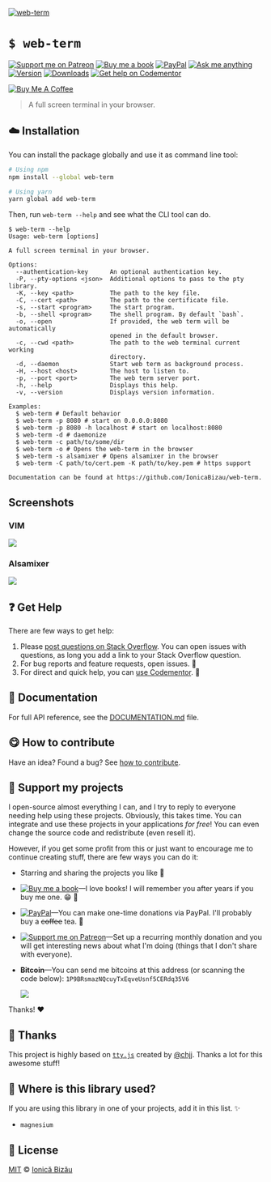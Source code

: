<!-- Please do not edit this file. Edit the `blah` field in the `package.json` instead. If in doubt, open an issue. -->








[![web-term](http://i.imgur.com/3kMJhvc.png)](#)











# `$ web-term`

 [![Support me on Patreon][badge_patreon]][patreon] [![Buy me a book][badge_amazon]][amazon] [![PayPal][badge_paypal_donate]][paypal-donations] [![Ask me anything](https://img.shields.io/badge/ask%20me-anything-1abc9c.svg)](https://github.com/IonicaBizau/ama) [![Version](https://img.shields.io/npm/v/web-term.svg)](https://www.npmjs.com/package/web-term) [![Downloads](https://img.shields.io/npm/dt/web-term.svg)](https://www.npmjs.com/package/web-term) [![Get help on Codementor](https://cdn.codementor.io/badges/get_help_github.svg)](https://www.codementor.io/johnnyb?utm_source=github&utm_medium=button&utm_term=johnnyb&utm_campaign=github)

<a href="https://www.buymeacoffee.com/H96WwChMy" target="_blank"><img src="https://www.buymeacoffee.com/assets/img/custom_images/yellow_img.png" alt="Buy Me A Coffee"></a>







> A full screen terminal in your browser.

















## :cloud: Installation

You can install the package globally and use it as command line tool:


```sh
# Using npm
npm install --global web-term

# Using yarn
yarn global add web-term
```


Then, run `web-term --help` and see what the CLI tool can do.


```
$ web-term --help
Usage: web-term [options]

A full screen terminal in your browser.

Options:
  --authentication-key      An optional authentication key.
  -P, --pty-options <json>  Additional options to pass to the pty library.
  -K, --key <path>          The path to the key file.
  -C, --cert <path>         The path to the certificate file.
  -s, --start <program>     The start program.
  -b, --shell <program>     The shell program. By default `bash`.
  -o, --open                If provided, the web term will be automatically
                            opened in the default browser.
  -c, --cwd <path>          The path to the web terminal current working
                            directory.
  -d, --daemon              Start web term as background process.
  -H, --host <host>         The host to listen to.
  -p, --port <port>         The web term server port.
  -h, --help                Displays this help.
  -v, --version             Displays version information.

Examples:
  $ web-term # Default behavior
  $ web-term -p 8080 # start on 0.0.0.0:8080
  $ web-term -p 8080 -h localhost # start on localhost:8080
  $ web-term -d # daemonize
  $ web-term -c path/to/some/dir
  $ web-term -o # Opens the web-term in the browser
  $ web-term -s alsamixer # Opens alsamixer in the browser
  $ web-term -C path/to/cert.pem -K path/to/key.pem # https support

Documentation can be found at https://github.com/IonicaBizau/web-term.
```







## Screenshots

### VIM

![](http://i.imgur.com/49FTpfI.png "")

### Alsamixer

![](http://i.imgur.com/rJbtLdi.jpg "")

















## :question: Get Help

There are few ways to get help:



 1. Please [post questions on Stack Overflow](https://stackoverflow.com/questions/ask). You can open issues with questions, as long you add a link to your Stack Overflow question.
 2. For bug reports and feature requests, open issues. :bug:
 3. For direct and quick help, you can [use Codementor](https://www.codementor.io/johnnyb). :rocket:





## :memo: Documentation

For full API reference, see the [DOCUMENTATION.md][docs] file.












## :yum: How to contribute
Have an idea? Found a bug? See [how to contribute][contributing].


## :sparkling_heart: Support my projects
I open-source almost everything I can, and I try to reply to everyone needing help using these projects. Obviously,
this takes time. You can integrate and use these projects in your applications *for free*! You can even change the source code and redistribute (even resell it).

However, if you get some profit from this or just want to encourage me to continue creating stuff, there are few ways you can do it:


 - Starring and sharing the projects you like :rocket:
 - [![Buy me a book][badge_amazon]][amazon]—I love books! I will remember you after years if you buy me one. :grin: :book:
 - [![PayPal][badge_paypal]][paypal-donations]—You can make one-time donations via PayPal. I'll probably buy a ~~coffee~~ tea. :tea:
 - [![Support me on Patreon][badge_patreon]][patreon]—Set up a recurring monthly donation and you will get interesting news about what I'm doing (things that I don't share with everyone).
 - **Bitcoin**—You can send me bitcoins at this address (or scanning the code below): `1P9BRsmazNQcuyTxEqveUsnf5CERdq35V6`

    ![](https://i.imgur.com/z6OQI95.png)


Thanks! :heart:









## :cake: Thanks
This project is highly based on [`tty.js`](https://github.com/chjj/tty.js) created by [@chjj](https://github.com/chjj). Thanks a lot for this awesome stuff!








## :dizzy: Where is this library used?
If you are using this library in one of your projects, add it in this list. :sparkles:

 - `magnesium`











## :scroll: License

[MIT][license] © [Ionică Bizău][website]






[license]: /LICENSE
[website]: https://ionicabizau.net
[contributing]: /CONTRIBUTING.md
[docs]: /DOCUMENTATION.md
[badge_patreon]: https://ionicabizau.github.io/badges/patreon.svg
[badge_amazon]: https://ionicabizau.github.io/badges/amazon.svg
[badge_paypal]: https://ionicabizau.github.io/badges/paypal.svg
[badge_paypal_donate]: https://ionicabizau.github.io/badges/paypal_donate.svg
[patreon]: https://www.patreon.com/ionicabizau
[amazon]: http://amzn.eu/hRo9sIZ
[paypal-donations]: https://www.paypal.com/cgi-bin/webscr?cmd=_s-xclick&hosted_button_id=RVXDDLKKLQRJW
